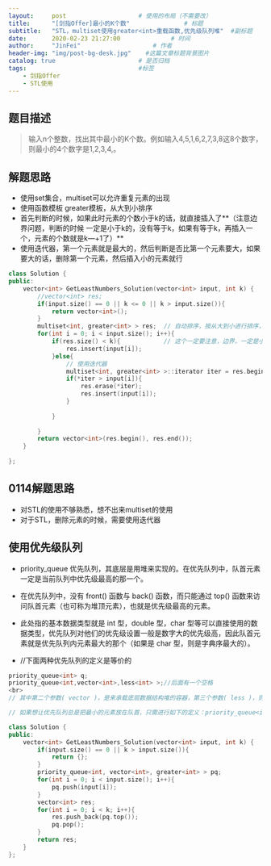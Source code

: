 ```yaml
---
layout:     post                    # 使用的布局（不需要改） 
title:      "[剑指Offer]最小的K个数"               # 标题  
subtitle:   "STL，multiset使用greater<int>重载函数,优先级队列堆"  #副标题 
date:       2020-02-23 21:27:00              # 时间 
author:     "JinFei"                    # 作者 
header-img: "img/post-bg-desk.jpg"    #这篇文章标题背景图片 
catalog: true                       # 是否归档 
tags:                               #标签     
    - 剑指Offer 
    - STL使用
---
```


## 题目描述
> 输入n个整数，找出其中最小的K个数。例如输入4,5,1,6,2,7,3,8这8个数字，则最小的4个数字是1,2,3,4,。




## 解题思路


- 使用set集合，multiset可以允许重复元素的出现
- 使用函数模板 greater<T>模板，从大到小排序
- 首先判断的时候，如果此时元素的个数小于k的话，就直接插入了**（注意边界问题，判断的时候 一定是小于k的，没有等于k，如果有等于k，再插入一个，元素的个数就是k—+1了）**
- 使用迭代器，第一个元素就是最大的，然后判断是否比第一个元素要大，如果要大的话，删除第一个元素，然后插入小的元素就行

```C++
class Solution {
public:
    vector<int> GetLeastNumbers_Solution(vector<int> input, int k) {
        //vector<int> res;
        if(input.size() == 0 || k <= 0 || k > input.size()){
            return vector<int>();
        }
        multiset<int, greater<int> > res;  // 自动排序，按从大到小进行排序，第一个元素即为最大
        for(int i = 0; i < input.size(); i++){
            if(res.size() < k){            // 这个一定要注意，边界，一定是小于k的，这样插入后元素才等于k啊。。。
                res.insert(input[i]);
            }else{
                // 使用迭代器
                multiset<int, greater<int> >::iterator iter = res.begin();
                if(*iter > input[i]){
                    res.erase(*iter);
                    res.insert(input[i]);
                }
                
            }
            
        }
        return vector<int>(res.begin(), res.end());
    }
    
};
```
## 0114解题思路
- 对STL的使用不够熟悉，想不出来multiset的使用
- 对于STL，删除元素的时候，需要使用迭代器


## 使用优先级队列

- priority_queue 优先队列，其底层是用堆来实现的。在优先队列中，队首元素一定是当前队列中优先级最高的那一个。
- 在优先队列中，没有 front() 函数与 back() 函数，而只能通过 top() 函数来访问队首元素（也可称为堆顶元素），也就是优先级最高的元素。
- 此处指的基本数据类型就是 int 型，double 型，char 型等可以直接使用的数据类型，优先队列对他们的优先级设置一般是数字大的优先级高，因此队首元素就是优先队列内元素最大的那个（如果是 char 型，则是字典序最大的）。

- //下面两种优先队列的定义是等价的
```C++
priority_queue<int> q;
priority_queue<int,vector<int>,less<int> >;//后面有一个空格
<br>
// 其中第二个参数( vector )，是来承载底层数据结构堆的容器，第三个参数( less )，则是一个比较类，less 表示数字大的优先级高，而 greater 表示数字小的优先级高。

// 如果想让优先队列总是把最小的元素放在队首，只需进行如下的定义：priority_queue<int,vector<int>,greater<int> >q;：
```

```C++
class Solution {
public:
    vector<int> GetLeastNumbers_Solution(vector<int> input, int k) {
        if(input.size() == 0 || k > input.size()){
            return {};
        }
        priority_queue<int, vector<int>, greater<int> > pq;
        for(int i = 0; i < input.size(); i++){
            pq.push(input[i]);
        }
        vector<int> res;
        for(int i = 0; i < k; i++){
            res.push_back(pq.top());
            pq.pop();
        }
        return res;
    }
};
```
